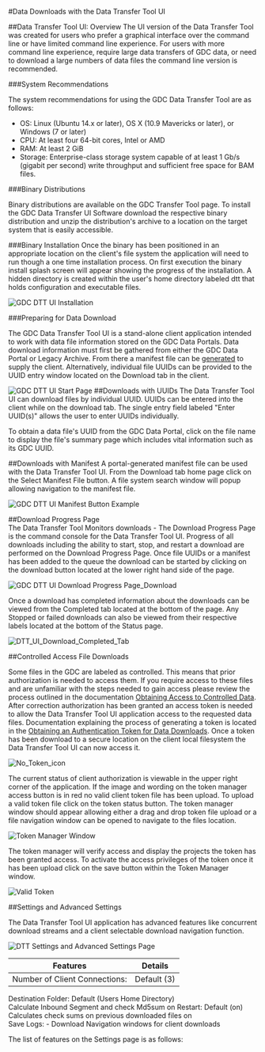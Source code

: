 #Data Downloads with the Data Transfer Tool UI

##Data Transfer Tool UI: Overview
The UI version of the Data Transfer Tool was created for users who prefer a graphical interface over the command line or have limited command line experience.  For users with more command line experience, require large data transfers of GDC data, or need to download a large numbers of data files the command line version is recommended.

###System Recommendations

The system recommendations for using the GDC Data Transfer Tool are as follows:

* OS: Linux (Ubuntu 14.x or later), OS X (10.9 Mavericks or later), or Windows (7 or later)
* CPU: At least four 64-bit cores, Intel or AMD
* RAM: At least 2 GiB
* Storage: Enterprise-class storage system capable of at least 1 Gb/s (gigabit per second) write throughput and sufficient free space for BAM files.

###Binary Distributions

Binary distributions are available on the GDC Transfer Tool page. To install the GDC Data Transfer UI Software download the respective binary distribution and unzip the distribution's archive to a location on the target system that is easily accessible.

###Binary Installation
Once the binary has been positioned in an appropriate location on the client's file system the application will need to run though a one time installation process.  On first execution the binary install splash screen will appear showing the progress of the installation.  A hidden directory is created within the user's home directory labeled dtt that holds configuration and executable files.

![GDC DTT UI Installation](images/GDC_DTT_UI_INSTALLv7.png "GDC Data Transfer Tool UI Install")


###Preparing for Data Download

The GDC Data Transfer Tool UI is a stand-alone client application intended to work with data file information stored on the GDC Data Portals.  Data download information must first be gathered from either the GDC Data Portal or Legacy Archive.  From there a manifest file can be [generated](https://docs.gdc.cancer.gov/Data_Transfer_Tool/Users_Guide/Preparing_for_Data_Download_and_Upload/#obtaining-a-manifest-file-for-data-download) to supply the client.  Alternatively, individual file UUIDs can be provided to the UUID entry window located on the Download tab in the client.

![GDC DTT UI Start Page](images/DTT_UI_Start_Page.png)
##Downloads with UUIDs
The Data Transfer Tool UI can download files by individual UUID.  UUIDs can be entered into the client while on the download tab.  The single entry field labeled "Enter UUID(s)" allows the user to enter UUIDs individually.     

To obtain a data file's UUID from the GDC Data Portal, click on the file name to display the file's summary page which includes vital information such as its GDC UUID.  

##Downloads with Manifest
A portal-generated manifest file can be used with the Data Transfer Tool UI.  From the Download tab home page click on the Select Manifest File button.  A file system search window will popup allowing navigation to the manifest file.  

![GDC DTT UI Manifest Button Example](images/Manifest_button_DTT_UI_Start_Window.png "GDC Data Transfer Tool UI Manifest Button")     

##Download Progress Page  
The Data Transfer Tool Monitors downloads - The Download Progress Page is the command console for the Data Transfer Tool UI. Progress of all downloads including the ability to start, stop, and restart a download are performed on the Download Progress Page.  Once file UUIDs or a manifest has been added to the queue the download can be started by clicking on the download button located at the lower right hand side of the page.  

![GDC DTT UI Download Progress Page_Download](images/Download_Progress_Page_download.png)

Once a download has completed information about the downloads can be viewed from the Completed tab located at the bottom of the page.  Any Stopped or failed downloads can also be viewed from their respective labels located at the bottom of the Status page.  

![DTT_UI_Download_Completed_Tab](images/DTT_UI_download_completed.png)

##Controlled Access File Downloads

Some files in the GDC are labeled as controlled.  This means that prior authorization is needed to access them.  If you require access to these files and are unfamiliar with the steps needed to gain access please review the process outlined in the documentation [Obtaining Access to Controlled Data](https://gdc.cancer.gov/access-data/obtaining-access-controlled-data).    After correction authorization has been granted an access token is needed to allow the Data Transfer Tool UI application access to the requested data files.  Documentation explaining the process of generating a token is located in the [Obtaining an Authentication Token for Data Downloads](https://docs.gdc.cancer.gov/Data_Transfer_Tool/Users_Guide/Preparing_for_Data_Download_and_Upload/#obtaining-an-authentication-token-for-data-downloads).  Once a token has been download to a secure location on the client local filesystem the Data Transfer Tool UI can now access it.  

![No_Token_icon](images/No_Token_file_dtt_ui.png)  

The current status of client authorization is viewable in the upper right corner of the application.  If the image and wording on the token manager access button is in red no valid client token file has been upload.  To upload a valid token file click on the token status button.  The token manager window should appear allowing either a drag and drop token file upload or a file navigation window can be opened to navigate to the files location.

![Token Manager Window](images/Token_Manager_Window.png)

The token manager will verify access and display the projects the token has been granted access.  To activate the access privileges of the token once it has been upload click on the save button within the Token Manager window.

![Valid Token](images/validated_token.png)

##Settings and Advanced Settings

The Data Transfer Tool UI application has advanced features like concurrent download streams and a client selectable download navigation function.  

![DTT Settings and Advanced Settings Page](images/DTT_Settings_Page.png)   

| Features | Details
|----------|---------|
| Number of Client Connections: | Default (3) |
Destination Folder: Default (Users Home Directory)  
Calculate Inbound Segment and check Md5sum on Restart: Default (on)
Calculates check sums on previous downloaded files on  
Save Logs: - Download Navigation windows for client downloads
















The list of features on the Settings page is as follows:
